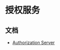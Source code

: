 # 授权服务

## 文档

- [Authorization Server](https://docs.spring.io/spring-boot/docs/3.0.x/reference/htmlsingle/#web.security.oauth2.authorization-server)
